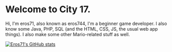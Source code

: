 # Welcome to City 17.

Hi, I'm eros71, also known as eros744, I'm a beginner game developer.
I also know some Java, PHP, SQL (and the HTML, CSS, JS, the usual web app things).
I also make some other Mario-related stuff as well.

[![Eros71's GitHub stats](https://github-readme-stats.vercel.app/api?username=eros71-dev)](https://github.com/anuraghazra/github-readme-stats)
